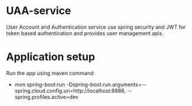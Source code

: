 # UAA-service
User Account and Authentication service use spring security and JWT for token based authentication and provides user management apis.

# Application setup
Run the app using maven command:
- mvn spring-boot:run -Dspring-boot.run.arguments=--spring.cloud.config.uri=http://localhost:8888, --spring.profiles.active=dev


